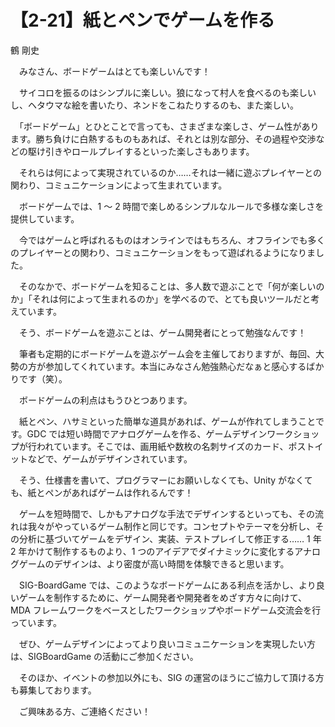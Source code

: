 # 【2-21】紙とペンでゲームを作る

<div class="author">鶴 剛史</div>

　みなさん、ボードゲームはとても楽しいんです！

　サイコロを振るのはシンプルに楽しい。狼になって村人を食べるのも楽しいし、ヘタウマな絵を書いたり、ネンドをこねたりするのも、また楽しい。

　「ボードゲーム」とひとことで言っても、さまざまな楽しさ、ゲーム性があります。勝ち負けに白熱するものもあれば、それとは別な部分、その過程や交渉などの駆け引きやロールプレイするといった楽しさもあります。

　それらは何によって実現されているのか……それは一緒に遊ぶプレイヤーとの関わり、コミュニケーションによって生まれています。

　ボードゲームでは、1 ～ 2 時間で楽しめるシンプルなルールで多様な楽しさを提供しています。

　今ではゲームと呼ばれるものはオンラインではもちろん、オフラインでも多くのプレイヤーとの関わり、コミュニケーションをもって遊ばれるようになりました。

　そのなかで、ボードゲームを知ることは、多人数で遊ぶことで「何が楽しいのか」「それは何によって生まれるのか」を学べるので、とても良いツールだと考えています。

　そう、ボードゲームを遊ぶことは、ゲーム開発者にとって勉強なんです！

　筆者も定期的にボードゲームを遊ぶゲーム会を主催しておりますが、毎回、大勢の方が参加してくれています。本当にみなさん勉強熱心だなぁと感心するばかりです（笑）。

　ボードゲームの利点はもうひとつあります。

　紙とペン、ハサミといった簡単な道具があれば、ゲームが作れてしまうことです。GDC では短い時間でアナログゲームを作る、ゲームデザインワークショップが行われています。そこでは、画用紙や数枚の名刺サイズのカード、ポストイットなどで、ゲームがデザインされています。

　そう、仕様書を書いて、プログラマーにお願いしなくても、Unity がなくても、紙とペンがあればゲームは作れるんです！

　ゲームを短時間で、しかもアナログな手法でデザインするといっても、その流れは我々がやっているゲーム制作と同じです。コンセプトやテーマを分析し、その分析に基づいてゲームをデザイン、実装、テストプレイして修正する…… 1 年 2 年かけて制作するものより、1 つのアイデアでダイナミックに変化するアナログゲームのデザインは、より密度が高い時間を体験できると思います。

　SIG-BoardGame では、このようなボードゲームにある利点を活かし、より良いゲームを制作するために、ゲーム開発者や開発者をめざす方々に向けて、MDA フレームワークをベースとしたワークショップやボードゲーム交流会を行っています。

　ぜひ、ゲームデザインによってより良いコミュニケーションを実現したい方は、SIGBoardGame の活動にご参加ください。

　そのほか、イベントの参加以外にも、SIG の運営のほうにご協力して頂ける方も募集しております。

　ご興味ある方、ご連絡ください！

